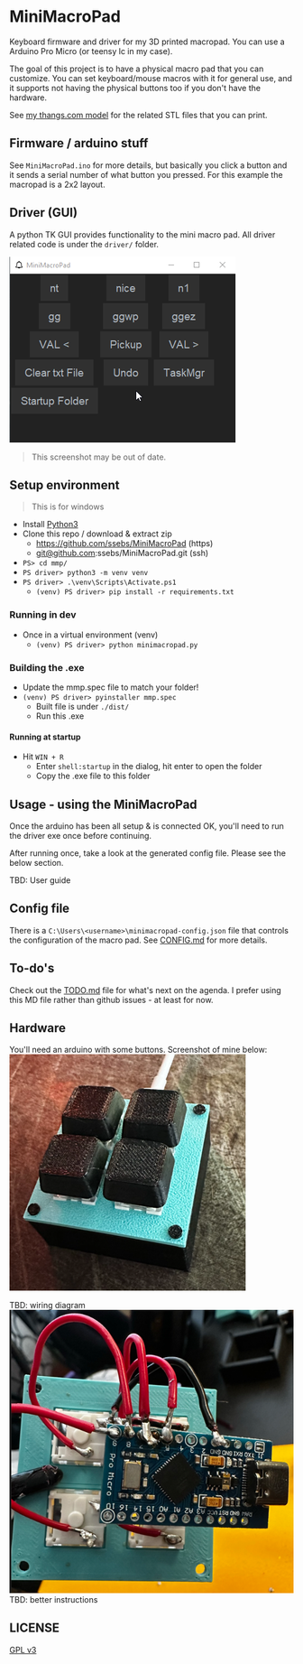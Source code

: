 # MiniMacroPad

Keyboard firmware and driver for my 3D printed macropad. You can use a Arduino Pro Micro (or teensy lc in my case).

The goal of this project is to have a physical macro pad that you can customize. You can set keyboard/mouse macros with it for general use, and it supports not having the physical buttons too if you don't have the hardware.

See [my thangs.com model](https://thangs.com/designer/sebsafari/3d-model/Mini%20Macro%20Pad-710028?manualModelView=true) for the related STL files that you can print.

## Firmware / arduino stuff
See `MiniMacroPad.ino` for more details, but basically you click a button and it sends a serial number of what button you pressed. For this example the macropad is a 2x2 layout.

## Driver (GUI)
A python TK GUI provides functionality to the mini macro pad. All driver related code is under the `driver/` folder.

![screenshot](./img/mmpscreenshot.png)
> This screenshot may be out of date.

## Setup environment
> This is for windows

- Install [Python3](https://www.python.org/downloads/windows/)
- Clone this repo / download & extract zip
  - https://github.com/ssebs/MiniMacroPad (https)
  - git@github.com:ssebs/MiniMacroPad.git (ssh)
- `PS> cd mmp/`
- `PS driver> python3 -m venv venv`
- `PS driver> .\venv\Scripts\Activate.ps1`
  - `(venv) PS driver> pip install -r requirements.txt`

### Running in dev
- Once in a virtual environment (venv)
  - `(venv) PS driver> python minimacropad.py`

### Building the .exe
- Update the mmp.spec file to match your folder!
- `(venv) PS driver> pyinstaller mmp.spec`
    - Built file is under `./dist/`
    - Run this .exe

#### Running at startup
- Hit `WIN + R`
  - Enter `shell:startup` in the dialog, hit enter to open the folder
  - Copy the .exe file to this folder

## Usage - using the MiniMacroPad
Once the arduino has been all setup & is connected OK, you'll need to run the driver exe once before continuing.

After running once, take a look at the generated config file. Please see the below section.

TBD: User guide

## Config file
There is a `C:\Users\<username>\minimacropad-config.json` file that controls the configuration of the macro pad. See [CONFIG.md](./CONFIG.md) for more details.

## To-do's
Check out the [TODO.md](./TODO.md) file for what's next on the agenda. I prefer using this MD file rather than github issues - at least for now.

## Hardware
You'll need an arduino with some buttons. 
Screenshot of mine below:
![macro pad](./img/mmpbuilt.png)

TBD: wiring diagram
![wiring](./img/mmpwiring.png)
TBD: better instructions

## LICENSE
[GPL v3](./LICENSE)
